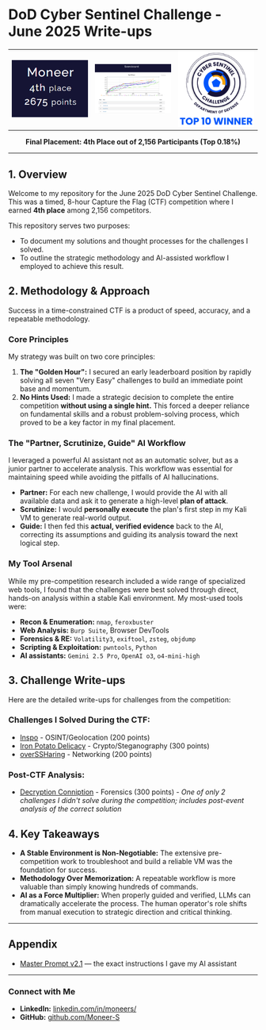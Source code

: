 # DoD Cyber Sentinel Challenge - June 2025 Write-ups

<p align="center">
  <table>
    <tr>
      <td><img src="images/placement.png" alt="Final Placement" width="300"></td>
      <td><img src="images/scoreboard.png" alt="4th Place Result" width="300"></td>
      <td><img src="images/top10_badge.png" alt="Top 10 Winner Badge" width="300"></td>
    </tr>
  </table>
</p>
<p align="center">
  <strong>Final Placement: 4th Place out of 2,156 Participants (Top 0.18%)</strong>
</p>

---

## 1. Overview

Welcome to my repository for the June 2025 DoD Cyber Sentinel Challenge. This was a timed, 8-hour Capture the Flag (CTF) competition where I earned **4th place** among 2,156 competitors.

This repository serves two purposes:
*   To document my solutions and thought processes for the challenges I solved.
*   To outline the strategic methodology and AI-assisted workflow I employed to achieve this result.

## 2. Methodology & Approach

Success in a time-constrained CTF is a product of speed, accuracy, and a repeatable methodology.

### Core Principles
My strategy was built on two core principles:
1.  **The "Golden Hour":** I secured an early leaderboard position by rapidly solving all seven "Very Easy" challenges to build an immediate point base and momentum.
2.  **No Hints Used:** I made a strategic decision to complete the entire competition **without using a single hint.** This forced a deeper reliance on fundamental skills and a robust problem-solving process, which proved to be a key factor in my final placement.

### The "Partner, Scrutinize, Guide" AI Workflow
I leveraged a powerful AI assistant not as an automatic solver, but as a junior partner to accelerate analysis. This workflow was essential for maintaining speed while avoiding the pitfalls of AI hallucinations.
*   **Partner:** For each new challenge, I would provide the AI with all available data and ask it to generate a high-level **plan of attack**.
*   **Scrutinize:** I would **personally execute** the plan's first step in my Kali VM to generate real-world output.
*   **Guide:** I then fed this **actual, verified evidence** back to the AI, correcting its assumptions and guiding its analysis toward the next logical step.

### My Tool Arsenal
While my pre-competition research included a wide range of specialized web tools, I found that the challenges were best solved through direct, hands-on analysis within a stable Kali environment. My most-used tools were:
*   **Recon & Enumeration:** `nmap`, `feroxbuster`
*   **Web Analysis:** `Burp Suite`, Browser DevTools
*   **Forensics & RE:** `Volatility3`, `exiftool`, `zsteg`, `objdump`
*   **Scripting & Exploitation:** `pwntools`, `Python`
*   **AI assistants:** `Gemini 2.5 Pro`, `OpenAI o3`, `o4-mini-high`

## 3. Challenge Write-ups

Here are the detailed write-ups for challenges from the competition:

### Challenges I Solved During the CTF:
- [Inspo](writeups/inspo_osint.md) - OSINT/Geolocation (200 points)
- [Iron Potato Delicacy](writeups/iron_potato_delicacy.md) - Crypto/Steganography (300 points)
- [overSSHaring](writeups/over_ssharing.md) - Networking (200 points)

### Post-CTF Analysis:
- [Decryption Conniption](writeups/decryption_conniption.md) - Forensics (300 points) - *One of only 2 challenges I didn't solve during the competition; includes post-event analysis of the correct solution*



## 4. Key Takeaways

*   **A Stable Environment is Non-Negotiable:** The extensive pre-competition work to troubleshoot and build a reliable VM was the foundation for success.
*   **Methodology Over Memorization:** A repeatable workflow is more valuable than simply knowing hundreds of commands.
*   **AI as a Force Multiplier:** When properly guided and verified, LLMs can dramatically accelerate the process. The human operator's role shifts from manual execution to strategic direction and critical thinking.

---

## Appendix

*   [Master Prompt v2.1](docs/master_prompt.md) — the exact instructions I gave my AI assistant

---

### Connect with Me
*   **LinkedIn:** [linkedin.com/in/moneers/](https://www.linkedin.com/in/moneers/)
*   **GitHub:** [github.com/Moneer-S](https://github.com/Moneer-S)
